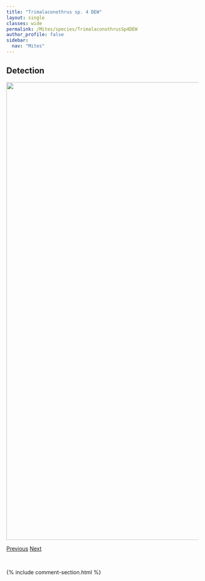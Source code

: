 ```yaml
---
title: "Trimalaconothrus sp. 4 DEW"
layout: single
classes: wide
permalink: /Mites/species/TrimalaconothrusSp4DEW
author_profile: false
sidebar:
  nav: "Mites"
---
```


<h2>Detection</h2>

<a href="https://drive.google.com/uc?export=view&id=1R3Ltz48mMBau2CmwpQpaMsBCdN8vC5gF">
<img src="https://drive.google.com/uc?export=view&id=1R3Ltz48mMBau2CmwpQpaMsBCdN8vC5gF" height = "1200" width = "800">
</a>


<a href="/DevelopmentWebsite/Mites/species/TrimalaconothrusSp3DEW" class="pagination--pager" title="Trimalaconothrus sp. 3 DEW">Previous</a> <a href="/DevelopmentWebsite/Mites/species/UnduloribatesDianae" class="pagination--pager" title="Unduloribates dianae">Next</a>

<p>&nbsp;</p>

{% include comment-section.html %}

